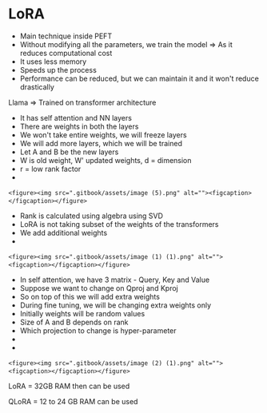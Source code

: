 # LoRA

* Main technique inside PEFT
* Without modifying all the parameters, we train the model ⇒ As it reduces computational cost
* It uses less memory
* Speeds up the process
* Performance can be reduced, but we can maintain it and it won't reduce drastically



Llama ⇒ Trained on transformer architecture

* It has self attention and NN layers
* There are weights in both the layers
* We won't take entire weights, we will freeze layers
* We will add more layers, which we will be trained
* Let A and B be the new layers
* W is old weight, W' updated weights, d = dimension
* r = low rank factor
*

    <figure><img src=".gitbook/assets/image (5).png" alt=""><figcaption></figcaption></figure>
* Rank is calculated using algebra using SVD
* LoRA is not taking subset of the weights of the transformers
* We add additional weights
*

    <figure><img src=".gitbook/assets/image (1) (1).png" alt=""><figcaption></figcaption></figure>
* In self attention, we have 3 matrix - Query, Key and Value
* Suppose we want to change on Qproj and Kproj
* So on top of this we will add extra weights
* During fine tuning, we will be changing extra weights only
* Initially weights will be random values
* Size of A and B depends on rank
* Which projection to change is hyper-parameter
*
*

    <figure><img src=".gitbook/assets/image (2) (1).png" alt=""><figcaption></figcaption></figure>





LoRA = 32GB RAM then can be used

QLoRA = 12 to 24 GB RAM can be used
